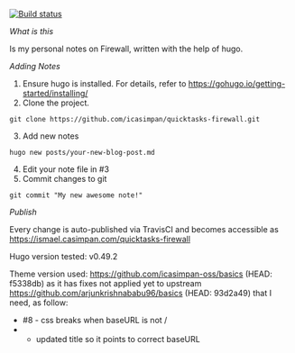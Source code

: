 [![Build status](https://travis-ci.com/icasimpan/quicktasks-firewall.svg)](https://travis-ci.com/icasimpan/quicktasks-firewall)

*What is this*

Is my personal notes on Firewall, written with the help of hugo.

*Adding Notes*
1. Ensure hugo is installed. For details, refer to https://gohugo.io/getting-started/installing/
2. Clone the project.
```
git clone https://github.com/icasimpan/quicktasks-firewall.git
```
3. Add new notes
```
hugo new posts/your-new-blog-post.md
```
4. Edit your note file in #3
5. Commit changes to git
```
git commit "My new awesome note!"
```


*Publish*

Every change is auto-published via TravisCI and becomes accessible as https://ismael.casimpan.com/quicktasks-firewall


Hugo version tested: v0.49.2

Theme version used: https://github.com/icasimpan-oss/basics (HEAD: f5338db) as it has fixes not applied yet
                    to upstream https://github.com/arjunkrishnababu96/basics (HEAD: 93d2a49) that I need, as follow:

* #8 - css breaks when baseURL is not /
*    - updated title so it points to correct baseURL
